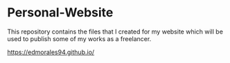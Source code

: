 # Personal-Website
This repository contains the files that I created for my website which will be used to publish some of my works as a freelancer.

https://edmorales94.github.io/
